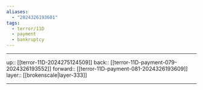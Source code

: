 ```yaml
---
aliases:
  - "2024326193601"
tags:
  - terror/11D
  - payment
  - bankruptcy
---
```




***

up:: [[terror-11D-2024275124509]]
back:: [[terror-11D-payment-079-2024326193552]]
forward:: [[terror-11D-payment-081-2024326193609]]
layer:: [[brokenscale|layer-333]]

***
